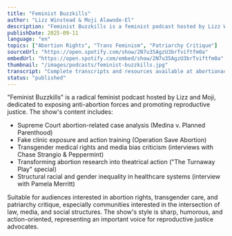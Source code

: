 ```yaml
---
title: "Feminist Buzzkills"
author: "Lizz Winstead & Moji Alawode-El"
description: "Feminist Buzzkills is a feminist podcast hosted by Lizz Winstead and Moji Alawode-El, affiliated with Abortion Access Front. With a tone of satire, anger, and activism, the show focuses on abortion rights, medical justice, transgender care, and anti-patriarchal struggles. Content covers Supreme Court case analysis, book banning legislation, fake clinic exposure, transgender medical advocacy, and anti-abortion legislation criticism. The show frequently invites legal experts, activists, and artists to explore reproductive rights and social change together. Spotify rating of 4.9 (68 reviews), with significant influence in radical feminist podcast circles."
publishDate: 2025-09-11
language: "en"
topics: ["Abortion Rights", "Trans Feminism", "Patriarchy Critique"]
sourceUrl: "https://open.spotify.com/show/2N7u35AgzU3brTviftfm0a"
embedUrl: "https://open.spotify.com/embed/show/2N7u35AgzU3brTviftfm0a"
thumbnail: "/images/podcasts/feminist-buzzkills.jpg"
transcript: "Complete transcripts and resources available at abortionaccessfront.org or feministbuzzkills.com"
status: "published"
---
```


"Feminist Buzzkills" is a radical feminist podcast hosted by Lizz and Moji, dedicated to exposing anti-abortion forces and promoting reproductive justice. The show's content includes:

- Supreme Court abortion-related case analysis (Medina v. Planned Parenthood)
- Fake clinic exposure and action training (Operation Save Abortion)
- Transgender medical rights and media bias criticism (interviews with Chase Strangio & Peppermint)
- Transforming abortion research into theatrical action ("The Turnaway Play" special)
- Structural racial and gender inequality in healthcare systems (interview with Pamela Merritt)

Suitable for audiences interested in abortion rights, transgender care, and patriarchy critique, especially communities interested in the intersection of law, media, and social structures. The show's style is sharp, humorous, and action-oriented, representing an important voice for reproductive justice advocates.